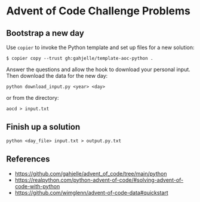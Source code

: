 # Advent of Code Challenge Problems

## Bootstrap a new day
Use `copier` to invoke the Python template and set up files for a new solution:

```console
$ copier copy --trust gh:gahjelle/template-aoc-python .
```

Answer the questions and allow the hook to download your personal input.
Then download the data for the new day:

```commandline
python download_input.py <year> <day>
```
or from the directory:

```commandline
aocd > input.txt
```

## Finish up a solution

```commandline
python <day_file> input.txt > output.py.txt
```

## References

  * https://github.com/gahjelle/advent_of_code/tree/main/python
  * https://realpython.com/python-advent-of-code/#solving-advent-of-code-with-python
  * https://github.com/wimglenn/advent-of-code-data#quickstart
